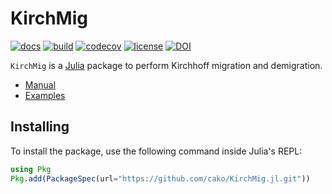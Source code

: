 # KirchMig

[![docs](https://img.shields.io/badge/docs-stable-blue.svg)](https://cako.github.io/KirchMig.jl)
[![build](https://travis-ci.org/cako/KirchMig.jl.svg?branch=master)](https://travis-ci.org/cako/KirchMig.jl)<!-- [![coveralls](https://coveralls.io/repos/github/cako/KirchMig.jl/badge.svg)](https://coveralls.io/github/cako/KirchMig.jl) -->
[![codecov](https://codecov.io/gh/cako/KirchMig.jl/branch/master/graph/badge.svg)](https://codecov.io/gh/cako/KirchMig.jl)
[![license](https://img.shields.io/github/license/mashape/apistatus.svg?maxAge=2592000)](https://github.com/JuliaMath/IterativeSolvers.jl/blob/master/LICENSE)
[![DOI](https://zenodo.org/badge/127479826.svg)](https://zenodo.org/badge/latestdoi/127479826)


`KirchMig` is a [Julia](http://julialang.org) package to perform Kirchhoff migration and demigration.

- [Manual](https://cako.github.io/KirchMig.jl/)
- [Examples](https://github.com/cako/KirchMig.jl/tree/master/notebooks)

## Installing

To install the package, use the following command inside Julia's REPL:
```julia
using Pkg
Pkg.add(PackageSpec(url="https://github.com/cako/KirchMig.jl.git"))
```
